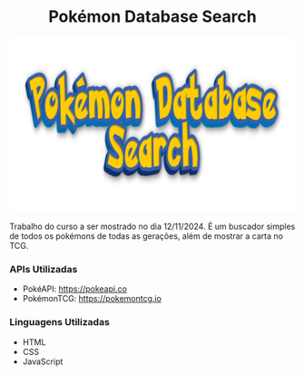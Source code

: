 <h1 align="center"> Pokémon Database Search </h1>

<p align="center"><img src="img/Pokemon Database Search.png" alt="Image" height="308" width="1024"/></p>

Trabalho do curso a ser mostrado no dia 12/11/2024. É um buscador simples de todos os pokémons de todas as gerações, além de mostrar a carta no TCG.

### APIs Utilizadas
- PokéAPI: https://pokeapi.co
- PokémonTCG: https://pokemontcg.io

### Linguagens Utilizadas
- HTML
- CSS
- JavaScript
